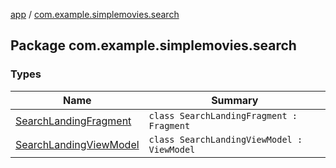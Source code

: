 [app](../index.md) / [com.example.simplemovies.search](./index.md)

## Package com.example.simplemovies.search

### Types

| Name | Summary |
|---|---|
| [SearchLandingFragment](-search-landing-fragment/index.md) | `class SearchLandingFragment : Fragment` |
| [SearchLandingViewModel](-search-landing-view-model/index.md) | `class SearchLandingViewModel : ViewModel` |
